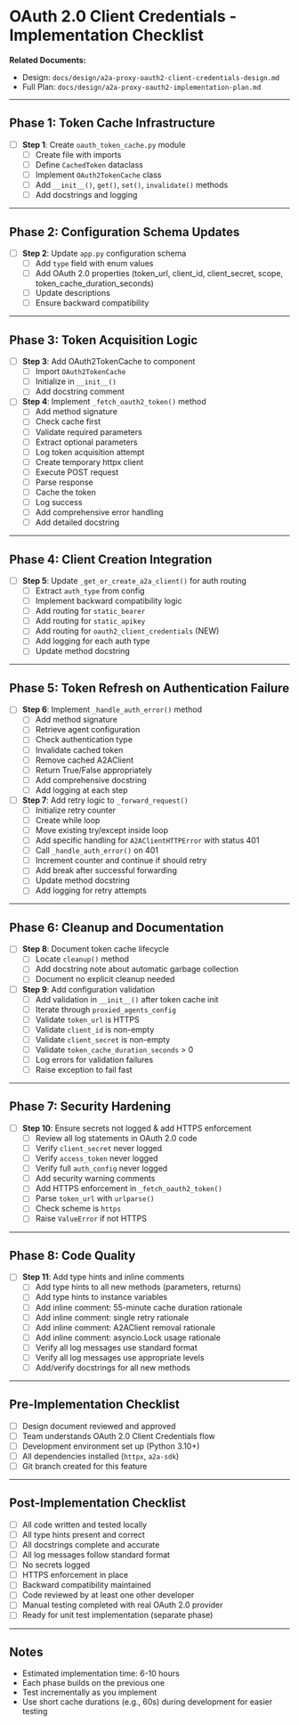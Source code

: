 # OAuth 2.0 Client Credentials - Implementation Checklist

**Related Documents:**
- Design: `docs/design/a2a-proxy-oauth2-client-credentials-design.md`
- Full Plan: `docs/design/a2a-proxy-oauth2-implementation-plan.md`

---

## Phase 1: Token Cache Infrastructure

- [ ] **Step 1**: Create `oauth_token_cache.py` module
  - [ ] Create file with imports
  - [ ] Define `CachedToken` dataclass
  - [ ] Implement `OAuth2TokenCache` class
  - [ ] Add `__init__()`, `get()`, `set()`, `invalidate()` methods
  - [ ] Add docstrings and logging

---

## Phase 2: Configuration Schema Updates

- [ ] **Step 2**: Update `app.py` configuration schema
  - [ ] Add `type` field with enum values
  - [ ] Add OAuth 2.0 properties (token_url, client_id, client_secret, scope, token_cache_duration_seconds)
  - [ ] Update descriptions
  - [ ] Ensure backward compatibility

---

## Phase 3: Token Acquisition Logic

- [ ] **Step 3**: Add OAuth2TokenCache to component
  - [ ] Import `OAuth2TokenCache`
  - [ ] Initialize in `__init__()`
  - [ ] Add docstring comment

- [ ] **Step 4**: Implement `_fetch_oauth2_token()` method
  - [ ] Add method signature
  - [ ] Check cache first
  - [ ] Validate required parameters
  - [ ] Extract optional parameters
  - [ ] Log token acquisition attempt
  - [ ] Create temporary httpx client
  - [ ] Execute POST request
  - [ ] Parse response
  - [ ] Cache the token
  - [ ] Log success
  - [ ] Add comprehensive error handling
  - [ ] Add detailed docstring

---

## Phase 4: Client Creation Integration

- [ ] **Step 5**: Update `_get_or_create_a2a_client()` for auth routing
  - [ ] Extract `auth_type` from config
  - [ ] Implement backward compatibility logic
  - [ ] Add routing for `static_bearer`
  - [ ] Add routing for `static_apikey`
  - [ ] Add routing for `oauth2_client_credentials` (NEW)
  - [ ] Add logging for each auth type
  - [ ] Update method docstring

---

## Phase 5: Token Refresh on Authentication Failure

- [ ] **Step 6**: Implement `_handle_auth_error()` method
  - [ ] Add method signature
  - [ ] Retrieve agent configuration
  - [ ] Check authentication type
  - [ ] Invalidate cached token
  - [ ] Remove cached A2AClient
  - [ ] Return True/False appropriately
  - [ ] Add comprehensive docstring
  - [ ] Add logging at each step

- [ ] **Step 7**: Add retry logic to `_forward_request()`
  - [ ] Initialize retry counter
  - [ ] Create while loop
  - [ ] Move existing try/except inside loop
  - [ ] Add specific handling for `A2AClientHTTPError` with status 401
  - [ ] Call `_handle_auth_error()` on 401
  - [ ] Increment counter and continue if should retry
  - [ ] Add break after successful forwarding
  - [ ] Update method docstring
  - [ ] Add logging for retry attempts

---

## Phase 6: Cleanup and Documentation

- [ ] **Step 8**: Document token cache lifecycle
  - [ ] Locate `cleanup()` method
  - [ ] Add docstring note about automatic garbage collection
  - [ ] Document no explicit cleanup needed

- [ ] **Step 9**: Add configuration validation
  - [ ] Add validation in `__init__()` after token cache init
  - [ ] Iterate through `proxied_agents_config`
  - [ ] Validate `token_url` is HTTPS
  - [ ] Validate `client_id` is non-empty
  - [ ] Validate `client_secret` is non-empty
  - [ ] Validate `token_cache_duration_seconds` > 0
  - [ ] Log errors for validation failures
  - [ ] Raise exception to fail fast

---

## Phase 7: Security Hardening

- [ ] **Step 10**: Ensure secrets not logged & add HTTPS enforcement
  - [ ] Review all log statements in OAuth 2.0 code
  - [ ] Verify `client_secret` never logged
  - [ ] Verify `access_token` never logged
  - [ ] Verify full `auth_config` never logged
  - [ ] Add security warning comments
  - [ ] Add HTTPS enforcement in `_fetch_oauth2_token()`
  - [ ] Parse `token_url` with `urlparse()`
  - [ ] Check scheme is `https`
  - [ ] Raise `ValueError` if not HTTPS

---

## Phase 8: Code Quality

- [ ] **Step 11**: Add type hints and inline comments
  - [ ] Add type hints to all new methods (parameters, returns)
  - [ ] Add type hints to instance variables
  - [ ] Add inline comment: 55-minute cache duration rationale
  - [ ] Add inline comment: single retry rationale
  - [ ] Add inline comment: A2AClient removal rationale
  - [ ] Add inline comment: asyncio.Lock usage rationale
  - [ ] Verify all log messages use standard format
  - [ ] Verify all log messages use appropriate levels
  - [ ] Add/verify docstrings for all new methods

---

## Pre-Implementation Checklist

- [ ] Design document reviewed and approved
- [ ] Team understands OAuth 2.0 Client Credentials flow
- [ ] Development environment set up (Python 3.10+)
- [ ] All dependencies installed (`httpx`, `a2a-sdk`)
- [ ] Git branch created for this feature

---

## Post-Implementation Checklist

- [ ] All code written and tested locally
- [ ] All type hints present and correct
- [ ] All docstrings complete and accurate
- [ ] All log messages follow standard format
- [ ] No secrets logged
- [ ] HTTPS enforcement in place
- [ ] Backward compatibility maintained
- [ ] Code reviewed by at least one other developer
- [ ] Manual testing completed with real OAuth 2.0 provider
- [ ] Ready for unit test implementation (separate phase)

---

## Notes

- Estimated implementation time: 6-10 hours
- Each phase builds on the previous one
- Test incrementally as you implement
- Use short cache durations (e.g., 60s) during development for easier testing
